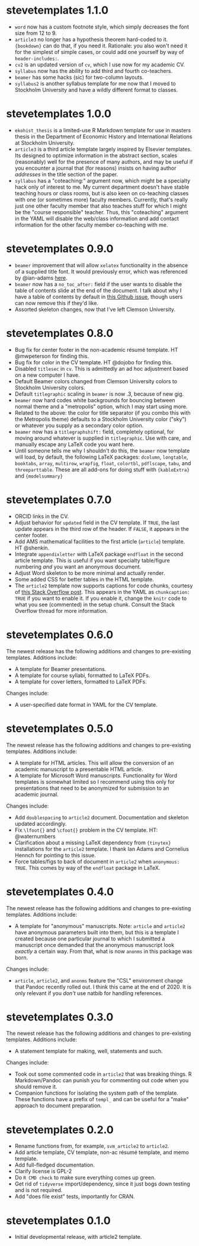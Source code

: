 # stevetemplates 1.1.0

- `word` now has a custom footnote style, which simply decreases the font size from 12 to 9.
- `article3` no longer has a hypothesis theorem hard-coded to it. `{bookdown}` can do that, if you need it. Rationale: you also won't need it for the simplest of simple cases, or could add one yourself by way of `header-includes:`.
- `cv2` is an updated version of `cv`, which I use now for my academic CV.
- `syllabus` now has the ability to add third and fourth co-teachers.
- `beamer` has some hacks (sic) for two-column layouts.
- `syllabus2` is another syllabus template for me now that I moved to Stockholm University and have a wildly different format to classes.

# stevetemplates 1.0.0

- `ekohist_thesis` is a limited-use R Markdown template for use in masters thesis in the Department of Economic History and International Relations at Stockholm University.
- `article3` is a third article template largely inspired by Elsevier templates. Its designed to optimize information in the abstract section, scales (reasonably) well for the presence of many authors, and may be useful if you encounter a journal that (for reasons) insists on having author *addresses* in the title section of the paper.
- `syllabus` has a "coteaching:" argument now, which might be a specialty hack only of interest to me. My current department doesn't have stable teaching hours or class rooms, but is also keen on co-teaching classes with one (or sometimes more) faculty members. Currently, that's really just one other faculty member that also teaches stuff for which I might be the "course responsible" teacher. Thus, this "coteaching" argument in the YAML will disable the web/class information and add contact information for the other faculty member co-teaching with me.

# stevetemplates 0.9.0

- `beamer` improvement that will allow `xelatex` functionality in the absence of a supplied title font. It would previously error, which was referenced by @ian-adams [here](https://github.com/svmiller/stevetemplates/issues/4).
- `beamer` now has a `no_toc_after:` field if the user wants to disable the table of contents slide at the end of the document. I talk about why I have a table of contents by default in [this Github issue](https://github.com/svmiller/stevetemplates/issues/10), though users can now remove this if they'd like.
- Assorted skeleton changes, now that I've left Clemson University.

# stevetemplates 0.8.0

- Bug fix for center footer in the non-academic résumé template. HT @mwpeterson for finding this.
- Bug fix for color in the CV template. HT @dojobo for finding this.
- Disabled `titlesec` in `cv`. This is admittedly an ad hoc adjustment based on a new computer I have.
- Default Beamer colors changed from Clemson University colors to Stockholm University colors.
- Default `titlegraphic` scaling in `beamer` is now .3, because of new gig.
- `beamer` now hard codes white backgrounds for bouncing between normal theme and a "metropolis" option, which I may start using more.
- Related to the above: the color for title separator (if you combo this with the Metropolis theme) defaults to a Stockholm University color ("sky") or whatever you supply as a secondary color option.
- `beamer` now has a `titlegraphshift:` field, completely optional, for moving around whatever is supplied in `titlegraphic`. Use with care, and manually escape any LaTeX code you want here.
- Until someone tells me why I shouldn't do this, the `beamer` now template will load, by default, the following LaTeX packages: `dcolumn`, `longtable`, `booktabs`, `array`, `multirow`, `wrapfig`, `float`, `colortbl`, `pdflscape`, `tabu`, and `threeparttable`. These are all add-ons for doing stuff with `{kableExtra}` and `{modelsummary}`

# stevetemplates 0.7.0


- ORCID links in the CV.
- Adjust behavior for `updated` field in the CV template. If `TRUE`, the last update appears in the third row of the header. If `FALSE`, it appears in the center footer.
- Add AMS mathematical facilities to the first article (`article`) template. HT @shenkin.
- Integrate `appendixletter` with LaTeX package `endfloat` in the second article template. This is useful if you want specialty table/figure numbering *and* you want an anonymous document.
- Adjust Word skeleton to be more minimal and actually render.
- Some added CSS for better tables in the HTML template.
- The `article2` template now supports captions for code chunks, courtesy of [this Stack Overflow post](https://stackoverflow.com/questions/50702942/does-rmarkdown-allow-captions-and-references-for-code-chunks). This appears in the YAML as `chunkcaption: TRUE` if you want to enable it. If you enable it, change the `knitr` code to what you see (commented) in the setup chunk. Consult the Stack Overflow thread for more information.

# stevetemplates 0.6.0


The newest release has the following additions and changes to pre-existing templates. Additions include:

- A template for Beamer presentations.
- A template for course syllabi, formatted to LaTeX PDFs.
- A template for cover letters, formatted to LaTeX PDFs.

Changes include:

- A user-specified date format in YAML for the CV template.


# stevetemplates 0.5.0


The newest release has the following additions and changes to pre-existing templates. Additions include:

- A template for HTML articles. This will allow the conversion of an academic manuscript to a presentable HTML article.
- A template for Microsoft Word manuscripts. Functionality for Word templates is somewhat limited so I recommend using this only for presentations that need to be anonymized for submission to an academic journal.

Changes include:

- Add `doublespacing` to `article2` document. Documentation and skeleton updated accordingly.
- Fix `\lfoot{}` and `\cfoot{}` problem in the CV template. HT: @waternumbers
- Clarification about a missing LaTeX dependency from `{tinytex}` installations for the `article2` template. I thank Ian Adams and Cornelius Hennch for pointing to this issue.
- Force tables/figs to back of document in `article2` when `anonymous: TRUE`. This comes by way of the `endfloat` package in LaTeX.


# stevetemplates 0.4.0


The newest release has the following additions and changes to pre-existing templates. Additions include:

- A template for "anonymous" manuscripts. Note: `article` and `article2` have anonymous parameters built into them, but this is a template I created because one particular journal to which I submitted a manuscript once demanded that the anonymous manuscript look *exactly* a certain way. From that, what is now `anonms` in this package was born.

Changes include:

- `article`, `article2`, and `anonms` feature the "CSL" environment change that Pandoc recently rolled out. I think this came at the end of 2020. It is only relevant if you *don't* use natbib for handling references.

# stevetemplates 0.3.0


The newest release has the following additions and changes to pre-existing templates. Additions include:

- A statement template for making, well, statements and such.

Changes include:

- Took out some commented code in `article2` that was breaking things. R Markdown/Pandoc can punish you for commenting out code when you should remove it.
- Companion functions for isolating the system path of the template. These functions have a prefix of `templ_` and can be useful for a "make" approach to document preparation.


# stevetemplates 0.2.0


- Rename functions from, for example, `svm_article2` to `article2`.
- Add article template, CV template, non-ac résumé template, and memo template.
- Add full-fledged documentation.
- Clarify license is GPL-2
- Do `R CMD check` to make sure everything comes up green.
- Get rid of `tidyverse` import/dependency, since it just bogs down testing and is not required.
- Add "does file exist" tests, importantly for CRAN.

# stevetemplates 0.1.0


- Initial developmental release, with article2 template.
